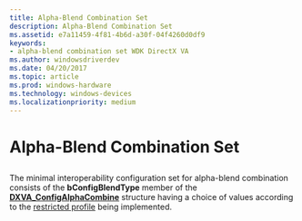 ```yaml
---
title: Alpha-Blend Combination Set
description: Alpha-Blend Combination Set
ms.assetid: e7a11459-4f81-4b6d-a30f-04f4260d0df9
keywords:
- alpha-blend combination set WDK DirectX VA
ms.author: windowsdriverdev
ms.date: 04/20/2017
ms.topic: article
ms.prod: windows-hardware
ms.technology: windows-devices
ms.localizationpriority: medium
---
```


# Alpha-Blend Combination Set


## <span id="ddk_alpha_blend_combination_set_gg"></span><span id="DDK_ALPHA_BLEND_COMBINATION_SET_GG"></span>


The minimal interoperability configuration set for alpha-blend combination consists of the **bConfigBlendType** member of the [**DXVA\_ConfigAlphaCombine**](https://msdn.microsoft.com/library/windows/hardware/ff563126) structure having a choice of values according to the [restricted profile](restricted-profiles.md) being implemented.

 

 





